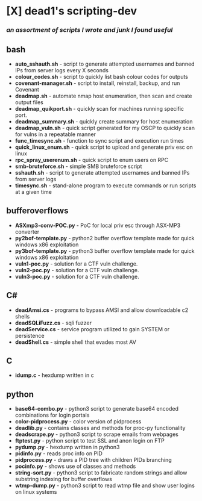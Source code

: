 # [X] **dead1's scripting-dev**
### *an assortment of scripts I wrote and junk I found useful*

## **bash**
- **auto_sshauth.sh** - script to generate attempted usernames and banned IPs from server logs every X seconds
- **colour_codes.sh** - script to quickly list bash colour codes for outputs
- **covenant-manager.sh** - script to install, reinstall, backup, and run Covenant
- **deadmap.sh** - automate nmap host enumeration, then scan and create output files
- **deadmap_quikport.sh** - quickly scan for machines running specific port.
- **deadmap_summary.sh** - quickly create summary for host enumeration
- **deadmap_vuln.sh** - quick script generated for my OSCP to quickly scan for vulns in a repeatable manner<br>
- **func_timesync.sh** - function to sync script and execution run times
- **quick_linux_enum.sh** - quick script to upload and generate priv esc on linux
- **rpc_spray_userenum.sh** - quick script to enum users on RPC
- **smb-bruteforce.sh** - simple SMB bruteforce script
- **sshauth.sh** - script to generate attempted usernames and banned IPs from server logs
- **timesync.sh** - stand-alone program to execute commands or run scripts at a given time

## **bufferoverflows**
- **ASXmp3-conv-POC.py** - PoC for local priv esc through ASX-MP3 converter
- **py2bof-template.py** - python2 buffer overflow template made for quick windows x86 exploitation
- **py3bof-template.py** - python3 buffer overflow template made for quick windows x86 exploitation
- **vuln1-poc.py** - solution for a CTF vuln challenge.
- **vuln2-poc.py** - solution for a CTF vuln challenge.
- **vuln3-poc.py** - solution for a CTF vuln challenge.

## **C#**
- **deadAmsi.cs** - programs to bypass AMSI and allow downloadable c2 shells
- **deadSQLiFuzz.cs** - sqli fuzzer
- **deadService.cs** - service program utilized to gain SYSTEM or persistence
- **deadShell.cs** - simple shell that evades most AV

## **C**
- **idump.c** - hexdump written in c

## **python**
- **base64-combo.py** - python3 script to generate base64 encoded combinations for login portals
- **color-pidprocess.py** - color version of pidprocess
- **deadlib.py** - contains classes and methods for proc-py functionality
- **deadscrape.py** - python3 script to scrape emails from webpages
- **ftptest.py** - python script to test SSL and anon login on FTP
- **pydump.py** - hexdump written in python3
- **pidinfo.py** - reads proc info on PID
- **pidprocess.py** - draws a PID tree with children PIDs branching
- **pocinfo.py** - shows use of classes and methods
- **string-sort.py** - python3 script to fabricate random strings and allow substring indexing for buffer overflows
- **wtmp-dump.py** - python3 script to read wtmp file and show user logins on linux systems
